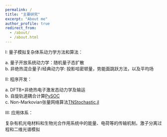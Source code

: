 ```yaml
---
permalink: /
title: "主要研究"
excerpt: "About me"
author_profile: true
redirect_from: 
  - /about/
  - /about.html
---
```


I: 量子模拟复杂体系动力学方法和算法：

a.	量子开放系统动力学：随机量子态扩散  
b.	非绝热混合量子/经典动力学: 投影哈密顿量，势能面跳跃方法，以及平均场  

II: 程序开发：

a.	DFTB+非绝热电子激发态动力学及输运  
b.	自旋轨道耦合计算[PySOC](https://github.com/jzpathfinder/pysoc)  
c.	Non-Markovian张量网络算法[TNStochastic.jl](https://github.com/jzpathfinder/TNStochastic.jl)  

III: 应用体系：

复杂有机光电材料和生物光合作用系统中的能量、电荷等的传输机制，激子分离过程和二维光谱模拟  

